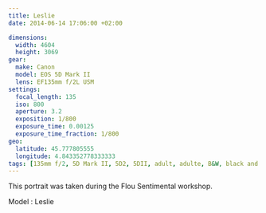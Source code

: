 ```yaml
---
title: Leslie
date: 2014-06-14 17:06:00 +02:00

dimensions:
  width: 4604
  height: 3069
gear:
  make: Canon
  model: EOS 5D Mark II
  lens: EF135mm f/2L USM
settings:
  focal_length: 135
  iso: 800
  aperture: 3.2
  exposition: 1/800
  exposure_time: 0.00125
  exposure_time_fraction: 1/800
geo:
  latitude: 45.777805555
  longitude: 4.843352778333333
tags: [135mm f/2, 5D Mark II, 5D2, 5DII, adult, adulte, B&W, black and white, Canon, Canon 135mm, Canon EF 135mm f/2L USM, Canon EOS 5D Mark II, espace vert, Europa, Europe, France, Leslie, Lyon, noir et blanc, outdoor, personne, portrait, promenade, Promenade du Bas Rhône, Rhône, Rhône-Alpes, type de photo]
---
```


This portrait was taken during the Flou Sentimental workshop.Model : Leslie
